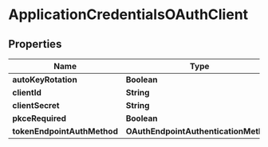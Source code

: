 

# ApplicationCredentialsOAuthClient


## Properties

| Name | Type | Description | Notes |
|------------ | ------------- | ------------- | -------------|
|**autoKeyRotation** | **Boolean** |  |  [optional] |
|**clientId** | **String** |  |  [optional] |
|**clientSecret** | **String** |  |  [optional] |
|**pkceRequired** | **Boolean** |  |  [optional] |
|**tokenEndpointAuthMethod** | **OAuthEndpointAuthenticationMethod** |  |  [optional] |



